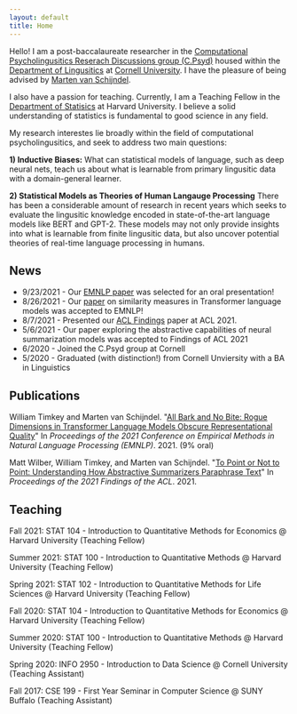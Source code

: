 ```yaml
---
layout: default
title: Home
---
```


Hello! I am a post-baccalaureate researcher in the [Computational Psycholingusitics Reserach Discussions group (C.Psyd)](https://c-psyd.github.io/) housed within the [Department of Lingusitics](https://linguistics.cornell.edu/) at [Cornell University](https://linguistics.cornelll.edu). I have the pleasure of being advised by [Marten van Schijndel](https://vansky.github.io/).

I also have a passion for teaching. Currently, I am a Teaching Fellow in the [Department of Statisics](https://statistics.fas.harvard.edu/) at Harvard University. I believe a solid understanding of statistics is fundamental to good science in any field.

My research interestes lie broadly within the field of computational psycholingusitics, and seek to address two main questions:

**1) Inductive Biases:** What can statistical models of language, such as deep neural nets, teach us about what is learnable from primary lingusitic data with a domain-general learner.

**2) Statistical Models as Theories of Human Langauge Processing** There has been a considerable amount of research in recent years which seeks to evaluate the lingusitic knowledge encoded in state-of-the-art language models like BERT and GPT-2. These models may not only provide insights into what is learnable from finite lingusitic data, but also uncover potential theories of real-time language processing in humans.

## News

- 9/23/2021 - Our [EMNLP paper]() was selected for an oral presentation!
- 8/26/2021 - Our [paper]() on similarity measures in Transformer language models was accepted to EMNLP!
- 8/7/2021 -  Presented our [ACL Findings]() paper at ACL 2021.
- 5/6/2021 -  Our paper exploring the abstractive capabilities of neural summarization models was accepted to Findings of ACL 2021
- 6/2020 -    Joined the C.Psyd group at Cornell
- 5/2020 -    Graduated (with distinction!) from Cornell Unviersity with a BA in Linguistics

## Publications
William Timkey and Marten van Schijndel. "[All Bark and No Bite: Rogue Dimensions in Transformer Language Models Obscure Representational Quality](https://arxiv.org/abs/2109.04404)" In <i>Proceedings of the 2021 Conference on Empirical Methods in Natural Language Processing (EMNLP)</i>. 2021. (9% oral)

Matt Wilber, William Timkey, and Marten van Schijndel. "[To Point or Not to Point: Understanding How Abstractive Summarizers Paraphrase Text](https://aclanthology.org/2021.findings-acl.298/)" In <i>Proceedings of the 2021 Findings of the ACL</i>. 2021.
  
## Teaching
Fall 2021:    STAT 104 - Introduction to Quantitative Methods for Economics @ Harvard University (Teaching Fellow)

Summer 2021:  STAT 100 - Introduction to Quantitative Methods @ Harvard University (Teaching Fellow)

Spring 2021:  STAT 102 - Introduction to Quantitative Methods for Life Sciences @ Harvard University (Teaching Fellow)

Fall 2020:    STAT 104 - Introduction to Quantitative Methods for Economics @ Harvard University (Teaching Fellow)

Summer 2020:  STAT 100 - Introduction to Quantitative Methods @ Harvard University (Teaching Fellow)

Spring 2020:  INFO 2950 - Introduction to Data Science @ Cornell University (Teaching Assistant)

Fall 2017:    CSE 199 - First Year Seminar in Computer Science @ SUNY Buffalo (Teaching Assistant)

